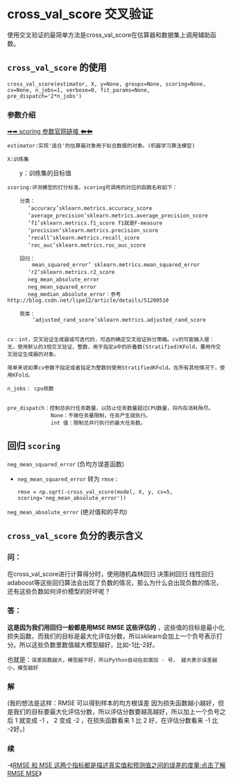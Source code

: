 # cross_val_score 交叉验证

使用交叉验证的最简单方法是cross_val_score在估算器和数据集上调用辅助函数。

## `cross_val_score` 的使用

    cross_val_score(estimator, X, y=None, groups=None, scoring=None, cv=None, n_jobs=1, verbose=0, fit_params=None, pre_dispatch='2*n_jobs')

### 参数介绍

[➡➡ scoring 参数官网链接 ⬅⬅](https://scikit-learn.org/stable/modules/model_evaluation.html#scoring-parameter) 

    estimator:实现'适合'的估算器对象用于拟合数据的对象。(机器学习算法模型)

    X:训练集

　　y：训练集的目标值


    
    scoring:评测模型的打分标准，scoring可调用的对应的函数名称如下： 
        
        分类：
        　 ‘accuracy’sklearn.metrics.accuracy_score
    　　　　‘average_precision’sklearn.metrics.average_precision_score
    　　　　‘f1’sklearn.metrics.f1_score f1就是F-measure
    　　　　‘precision’sklearn.metrics.precision_score
    　　　　‘recall’sklearn.metrics.recall_score
    　　　　‘roc_auc’sklearn.metrics.roc_auc_score

        回归：
            mean_squared_error’ sklearn.metrics.mean_squared_error
    　　　　‘r2’sklearn.metrics.r2_score
    　　　　neg_mean_absolute_error
    　　　　neg_mean_squared_error
    　　　　neg_median_absolute_error：参考http://blog.csdn.net/lipe12/article/details/51200510
        
        聚类：
            ‘adjusted_rand_score’sklearn.metrics.adjusted_rand_score


    cv：int，交叉验证生成器或可迭代的，可选的确定交叉验证拆分策略。cv的可能输入是：
    无，使用默认的3倍交叉验证，整数，用于指定a中的折叠数(Stratified)KFold，要用作交叉验证生成器的对象。

    简单来说如果cv参数不指定或者指定为整数则使用StratifiedKFold。在所有其他情况下，使用KFold。

    n_jobs： cpu核数


    pre_dispatch：控制总执行任务数量，以防止任务数量超过CPU数量，将内存消耗殆尽。
                  None：不做任务量限制，任务产生就执行。
                  int 值：限制总并行执行的最大任务数。


## 回归 `scoring`

`neg_mean_squared_error`  (负均方误差函数)

*   `neg_mean_squared_error` 转为 `rmse` :

        rmse = np.sqrt(-cross_val_score(model, X, y, cv=5, scoring='neg_mean_absolute_error'))


`neg_mean_absolute_error` (绝对值和的平均)



## `cross_val_score` 负分的表示含义

### 问：

在cross_val_score进行计算得分时，使用随机森林回归 决策树回归 线性回归 adaboost等这些回归算法会出现了负数的情况，那么为什么会出现负数的情况，还有这些负数如何评价模型的好坏呢？

### 答：

__这是因为我们用回归一般都是用MSE RMSE 这些评估的__ ，这些值的目标是最小化损失函数，而我们的目标是最大化评估分数，所以sklearn会加上一个负号表示打分。所以这些负数里数值越大模型越好，比如-1比-2好。

也就是：`误差函数越大，模型越不好，所以Python自动在前面加 - 号， 越大表示误差越小，模型越好`

### 解
(我的想法是这样：RMSE 可以得到样本的均方根误差 因为损失函数越小越好，但是我们的目标要最大化评估分数，所以评估分数要越高越好，所以加上一个负号之后 1 就变成 -1 ， 2 变成 -2 ，在损失函数看来 1 比 2 好，在评估分数看来 -1 比 -2好。)

### 续
-《[RMSE 和 MSE 这两个指标都是描述真实值和预测值之间的误差的度量:点击了解 RMSE MSE](https://github.com/OneStepAndTwoSteps/Data_Analysis_notes/blob/master/1%E3%80%81%E6%95%B0%E6%8D%AE%E5%88%86%E6%9E%90%E7%9B%B8%E5%85%B3%E5%BA%93%E4%BD%BF%E7%94%A8/Sklearn%E6%9C%BA%E5%99%A8%E5%AD%A6%E4%B9%A0%E5%BA%93/metrics/%E6%A8%A1%E5%9E%8B%E8%AF%84%E4%BC%B0/%E5%9B%9E%E5%BD%92%E7%AE%97%E6%B3%95%E7%9A%84%E8%AF%84%E4%BC%B0%E6%8C%87%E6%A0%87/MAE%E3%80%81MSE%E3%80%81RMSE%20%E5%92%8C%20RMSLE%E6%8C%87%E6%A0%87.md)》


